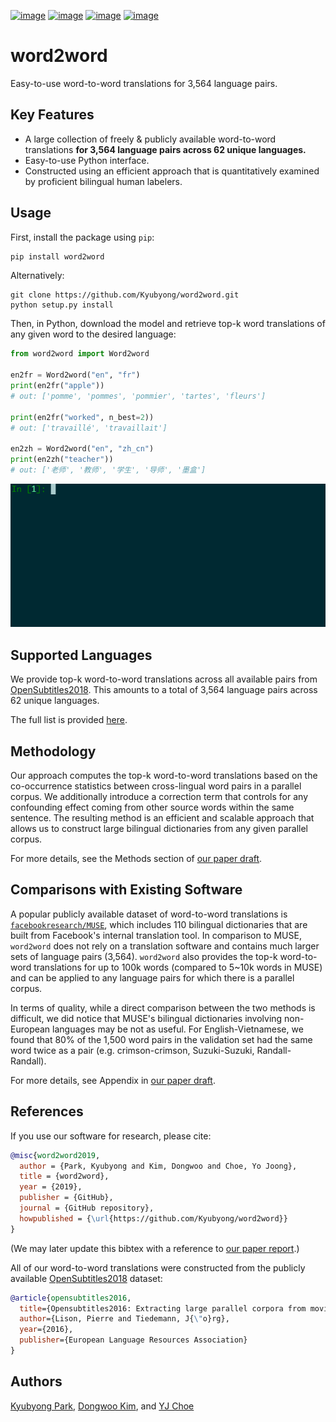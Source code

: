 [![image](https://img.shields.io/pypi/v/word2word.svg)](https://pypi.org/project/word2word/)
[![image](https://img.shields.io/pypi/l/word2word.svg)](https://pypi.org/project/word2word/)
[![image](https://img.shields.io/pypi/pyversions/word2word.svg)](https://pypi.org/project/word2word/)
[![image](https://img.shields.io/badge/Say%20Thanks-!-1EAEDB.svg)](https://saythanks.io/to/kimdwkimdw)

# word2word

Easy-to-use word-to-word translations for 3,564 language pairs.

## Key Features

* A large collection of freely & publicly available word-to-word translations 
    **for 3,564 language pairs across 62 unique languages.** 
* Easy-to-use Python interface.
* Constructed using an efficient approach that is quantitatively examined by 
    proficient bilingual human labelers.

## Usage

First, install the package using `pip`:
```bash
pip install word2word
```

Alternatively:
```
git clone https://github.com/Kyubyong/word2word.git
python setup.py install
```

Then, in Python, download the model and retrieve top-k word translations 
of any given word to the desired language:
```python
from word2word import Word2word

en2fr = Word2word("en", "fr")
print(en2fr("apple"))
# out: ['pomme', 'pommes', 'pommier', 'tartes', 'fleurs']

print(en2fr("worked", n_best=2)) 
# out: ['travaillé', 'travaillait']

en2zh = Word2word("en", "zh_cn")
print(en2zh("teacher"))
# out: ['老师', '教师', '学生', '导师', '墨盒']
```

![gif](./word2word.gif)

## Supported Languages

We provide top-k word-to-word translations across all available pairs 
    from [OpenSubtitles2018](http://opus.nlpl.eu/OpenSubtitles2018.php). 
This amounts to a total of 3,564 language pairs across 62 unique languages. 

The full list is provided [here](word2word/supporting_languages.txt).

## Methodology

Our approach computes the top-k word-to-word translations based on 
the co-occurrence statistics between cross-lingual word pairs in a parallel corpus.
We additionally introduce a correction term that controls for any confounding effect
coming from other source words within the same sentence.
The resulting method is an efficient and scalable approach that allows us to
construct large bilingual dictionaries from any given parallel corpus. 

For more details, see the Methods section of [our paper draft](word2word-draft.pdf).


## Comparisons with Existing Software

A popular publicly available dataset of word-to-word translations is 
[`facebookresearch/MUSE`](https://github.com/facebookresearch/MUSE), which 
includes 110 bilingual dictionaries that are built from Facebook's internal translation tool.
In comparison to MUSE, `word2word` does not rely on a translation software
and contains much larger sets of language pairs (3,564). 
`word2word` also provides the top-k word-to-word translations for up to 100k words 
(compared to 5~10k words in MUSE) and can be applied to any language pairs
for which there is a parallel corpus. 

In terms of quality, while a direct comparison between the two methods is difficult, 
we did notice that MUSE's bilingual dictionaries involving non-European languages may be not as useful. 
For English-Vietnamese, we found that 80% of the 1,500 word pairs in 
the validation set had the same word twice as a pair
(e.g. crimson-crimson, Suzuki-Suzuki, Randall-Randall). 

For more details, see Appendix in [our paper draft](word2word-draft.pdf). 


## References

If you use our software for research, please cite:
```bibtex
@misc{word2word2019,
  author = {Park, Kyubyong and Kim, Dongwoo and Choe, Yo Joong},
  title = {word2word},
  year = {2019},
  publisher = {GitHub},
  journal = {GitHub repository},
  howpublished = {\url{https://github.com/Kyubyong/word2word}}
}
```
(We may later update this bibtex with a reference to [our paper report](word2word-draft.pdf).)

All of our word-to-word translations were constructed from the publicly available
    [OpenSubtitles2018](http://opus.nlpl.eu/OpenSubtitles2018.php) dataset:
```bibtex
@article{opensubtitles2016,
  title={Opensubtitles2016: Extracting large parallel corpora from movie and tv subtitles},
  author={Lison, Pierre and Tiedemann, J{\"o}rg},
  year={2016},
  publisher={European Language Resources Association}
}
```

## Authors

[Kyubyong Park](https://github.com/Kyubyong), 
[Dongwoo Kim](https://github.com/kimdwkimdw), and 
[YJ Choe](https://github.com/yjchoe)

